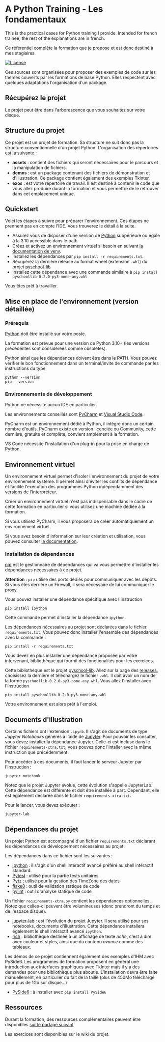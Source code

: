 # A Python Training - Les fondamentaux

This is the practical cases for Python training I provide. Intended for french trainee, the rest of the explanations
are in french.

Ce référentiel complète la formation que je propose et est donc destiné à mes stagiaires. 

[![License](https://img.shields.io/github/license/darko-itpro/training-python.svg?style=plastic)](https://github.com/darko-itpro/training-python/blob/master/LICENSE)

Ces sources sont organisées pour proposer des exemples de code sur les thèmes couverts par les formations de base
Python. Elles respectent avec quelques adaptations l'organisation d'un package.

## Récupérez le projet
Le projet peut être dans l'arborescence que vous souhaitez sur votre disque.

## Structure du projet
Ce projet est un projet de formation. Sa structure ne suit donc pas la
structure conventionnelle d'un projet Python. L'organisation des répertoires
est la suivante :
 * **assets** : contient des fichiers qui seront nécessaires pour le parcours 
 et la manipulation de fichiers.
 * **demos** : est un package contenant des fichiers de démonstration et
 d'illustration. Ce package contient également des exemples Tkinter.
 * **exos** : est votre répertoire de travail. Il est destiné à contenir le
 code que vous allez produire durant la formation et vous permettre de le
 retrouver dans cet emplacement unique.

## Quickstart
Voici les étapes à suivre pour préparer l'environnement. Ces étapes ne prennent pas en compte
l'IDE. Vous trouverez le détail à la suite.
- Assurez vous de disposer d'une version de [Python](https://www.python.org) suppérieure ou égale à
  la 3.10 accessible dans le path.
- Créez et activez un environnement virtuel si besoin en
  suivant [la documentation de venv](https://docs.python.org/fr/3/library/venv.html).
- Installez les dépendances par `pip install -r requirements.txt`.
- Récupérez la dernière release au format wheel (extension `.whl`) du 
  projet [pyschool-lib](https://github.com/darko-itpro/pyschool-lib/releases)
- Installez cette dépendance avec une commande similaire
  à `pip install pyschoollib-0.2.0-py3-none-any.whl`

Vous êtes prêt à travailler.

## Mise en place de l'environnement (version détaillée)
### Prérequis
[Python](https://www.python.org) doit être installé sur votre poste.

La formation est prévue pour une version de Python 3.10+ (les versions précédentes sont considérées
comme obsolètes).

Python ainsi que les dépendances doivent être dans le PATH. Vous pouvez vérifier le bon
fonctionnement dans un terminal/invite de commande par les instructions du type

```
python --version
pip --version
```

### Environnements de développement
Python ne nécessite aucun IDE en particulier.

Les environnements conseillés sont [PyCharm](https://www.jetbrains.com/fr-fr/pycharm/)
et [Visual Studio Code](https://code.visualstudio.com/).

PyCharm est un environnement dédié à Python, il intègre donc un certain nombre
d'outils. PyCharm existe en version licenciée ou Community, cette dernière,
gratuite et complète, convient amplement à la formation.

VS Code nécessite l'installation d'un plug-in pour la prise en charge de
Python.

## Environnement virtuel
Un environnement virtuel permet d'isoler l'environnement du projet de votre
environnement système. Il permet ainsi d'éviter les conflits de dépendance et
facilite l'exécution des programmes Python indépendamment des versions de
l'interpréteur.

Créer un environnement virtuel n'est pas indispensable dans le cadre de cette formation en
particulier si vous utilisez une machine dédiée à la formation.

Si vous utilisez PyCharm, il vous proposera de créer automatiquement un environnement virtuel.

Si vous avez besoin d'information sur leur création et utilisation, vous pouvez consulter
[la documentation](https://docs.python.org/fr/3/library/venv.html).

### Installation de dépendances
[pip](https://pypi.python.org/pypi/pip) est le gestionnaire de dépendances qui
va vous permettre d'installer les dépendances nécessaires à ce projet.

**Attention** : `pip` utilise des ports dédiés pour communiquer avec les
dépôts. Si vous êtes derrière un Firewall, il sera nécessaire de lui
communiquer le proxy.

Vous pouvez installer une dépendance spécifique avec l'instruction
```shell
pip install ipython
```

Cette commande permet d'installer la dépendance `ipython`.

Les dépendances nécessaires au projet sont déclarées dans le fichier
`requirements.txt`. Vous pouvez donc installer l'ensemble des dépendances avec
la commande :

```shell
pip install -r requirements.txt
```

Vous devez en plus installer une dépendance proposée par votre intervenant, bibliothèque qui
fournit des fonctionalités pour les exercices.

Cette bibliothèque est le projet [pyschool-lib](https://github.com/darko-itpro/pyschool-lib). Allez
sur la page des [releases](https://github.com/darko-itpro/pyschool-lib/releases), choisissez la
dernière et téléchargez le fichier `.whl`. Il doit avoir un nom de la
forme `pyschoollib-0.2.0-py3-none-any.whl`. Vous allez l'installer avec l'instruction

```shell
pip install pyschoollib-0.2.0-py3-none-any.whl
```

Votre environnement est alors prêt à l'emploi.
 
## Documents d'illustration

Certains fichiers ont l'extension `.ipynb`. Il s'agit de documents de type
*Jupyter Notebooks* générés à l'aide de [Jupyter](http://jupyter.org/). Pour
pouvoir les consulter, vous devez installer la dépendance Jupyter. Celle-ci est incluse dans
le fichier `requirements-xtra.txt`, vous pouvez donc l'intaller avec la même instruction que
précédemment.
 
Pour accéder à ces documents, il faut lancer le serveur Jupyter par
l'instruction :
```
jupyter notebook
```
Notez que le projet Jupyter évolue, cette évolution s'appelle JupyterLab. Cette dépendance est
différente et doit être installée à part. Cependant, elle est également déclarée dans le fichier
`requirements-xtra.txt`.

Pour le lancer, vous devez exécuter :
```
jupyter-lab
```

## Dépendances du projet
Un projet Python est accompagné d'un fichier `requirements.txt` déclarant les dépendances de
développement nécessaires au projet.

Les dépendances dans ce fichier sont les suivantes :
 * [ipython](https://jupyter.org/) : il s'agit d'un shell intéractif avancé préféré au shell
   intéractif standard.
 * [Pytest](https://docs.pytest.org/) : utilisé pour la partie tests unitaires
 * [Pytz](https://pypi.org/project/pytz/) : utilisé pour la gestion des TimeZone des dates
 * [flake8](https://flake8.pycqa.org/) : outil de validation statique de code
 * [pylint](https://pypi.org/project/pylint/) : outil d'analyse statique de code

Un fichier `requirements-xtra.py` contient les dépendances optionnelles. Notez que celles-ci
peuvent être volumineuses (donc prendront du temps et de l'espace disque).
 * [jupyter-lab](https://jupyter.org/) : est l'évolution du projet Jupyter. Il sera utilisé pour ses notebooks,
   documents d'illustration. Cette dépendance installera également le shell intéractif 
   avancé `ipython`.
 * [rich](https://rich.readthedocs.io/) : bibliothèque destinée à un affichage de texte _riche_,
   c'est à dire avec couleur et styles, ainsi que du contenu _avancé_ comme des tableaux.

Les démos de ce projet contiennent également des exemples d'IHM avec PySide6. Les programmes de
formation proposent en général une introduction aux interfaces graphiques avec TkInter mais il y
a des demandes pour une bibliothèque plus aboutie. L'installation devra être faite manuellement,
en particulier du fait de la taille (plus de 450Mo téléchargé pour plus de 1Go sur disque…)
 * [PySide6](https://pypi.org/project/PySide6/) : à installer avec `pip install PySide6`
 
## Ressources

Durant la formation, des ressources complémentaires peuvent être disponibles
[sur le partage suivant](https://bit.ly/3uh2MEQ)

Les exercices sont disponibles sur le wiki du projet.
